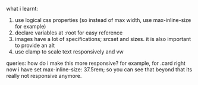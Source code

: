what i learnt:

1. use logical css properties (so instead of max width, use max-inline-size for example)
2. declare variables at :root for easy reference
3. images have a lot of specifications; srcset and sizes. it is also important to provide an alt
4. use clamp to scale text responsively and vw

queries: how do i make this more responsive? for example, for .card right now i have set max-inline-size: 37.5rem; so you can see that beyond that its really not responsive anymore.
